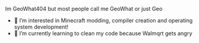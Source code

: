 Im GeoWhat404 but most people call me GeoWhat or just Geo

- 👀 I’m interested in Minecraft modding, compiler creation and operating system development!
- 🌱 I’m currently learning to clean my code because Walmqrt gets angry
